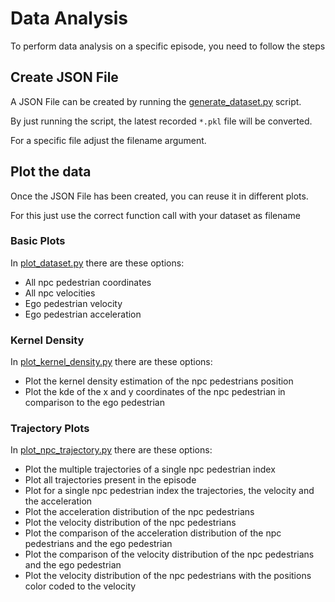 # Data Analysis

To perform data analysis on a specific episode, you need to follow the steps

## Create JSON File

A JSON File can be created by running the [generate_dataset.py](../robot_sf/data_analysis/generate_dataset.py) script.

By just running the script, the latest recorded `*.pkl` file will be converted.

For a specific file adjust the filename argument.

## Plot the data

Once the JSON File has been created, you can reuse it in different plots.

For this just use the correct function call with your dataset as filename

### Basic Plots

In [plot_dataset.py](../robot_sf/data_analysis/plot_dataset.py) there are these options:

- All npc pedestrian coordinates
- All npc velocities
- Ego pedestrian velocity
- Ego pedestrian acceleration

### Kernel Density

In [plot_kernel_density.py](../robot_sf/data_analysis/plot_kernel_density.py) there are these options:

- Plot the kernel density estimation of the npc pedestrians position
- Plot the kde of the x and y coordinates of the npc pedestrian in comparison to the ego pedestrian

### Trajectory Plots

In [plot_npc_trajectory.py](../robot_sf/data_analysis/plot_npc_trajectory.py) there are these options:

- Plot the multiple trajectories of a single npc pedestrian index
- Plot all trajectories present in the episode
- Plot for a single npc pedestrian index the trajectories, the velocity and the acceleration
- Plot the acceleration distribution of the npc pedestrians
- Plot the velocity distribution of the npc pedestrians
- Plot the comparison of the acceleration distribution of the npc pedestrians and the ego pedestrian
- Plot the comparison of the velocity distribution of the npc pedestrians and the ego pedestrian
- Plot the velocity distribution of the npc pedestrians with the positions color coded to the velocity
